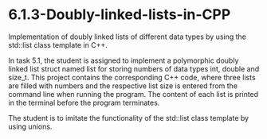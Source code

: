 # 6.1.3-Doubly-linked-lists-in-CPP
Implementation of doubly linked lists of different data types by using the std::list class template in C++.

In task 5.1, the student is assigned to implement a polymorphic doubly linked list struct named list for storing numbers of data types int, double and size_t. 
This project contains the corresponding C++ code, where three lists are filled with numbers and the respective list size is entered from the command line 
when running the program. The content of each list is printed in the terminal before the program terminates. 

The student is to imitate the functionality of the std::list class template by using unions.
